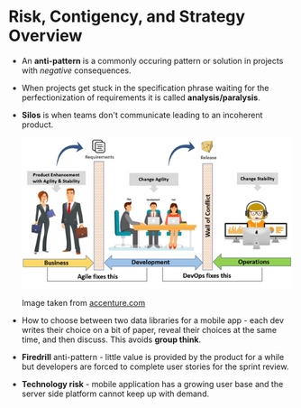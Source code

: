 # Risk, Contigency, and Strategy Overview

* An **anti-pattern** is a commonly occuring pattern or solution in projects with *negative* consequences.

* When projects get stuck in the specification phrase waiting for the perfectionization of requirements it is called **analysis/paralysis**.

* **Silos** is when teams don't communicate leading to an incoherent product.

  ![silos.png](/assets/silos.png)

  Image taken from [accenture.com](https://www.accenture.com/us-en/blogs/software-engineering-blog/shinde-development-operations-silos)

* How to choose between two data libraries for a mobile app - each dev writes their choice on a bit of paper, reveal their choices at the same time, and then discuss. This avoids **group think**.

* **Firedrill** anti-pattern - little value is provided by the product for a while but developers are forced to complete user stories for the sprint review.

* **Technology risk** - mobile application has a growing user base and the server side platform cannot keep up with demand.
